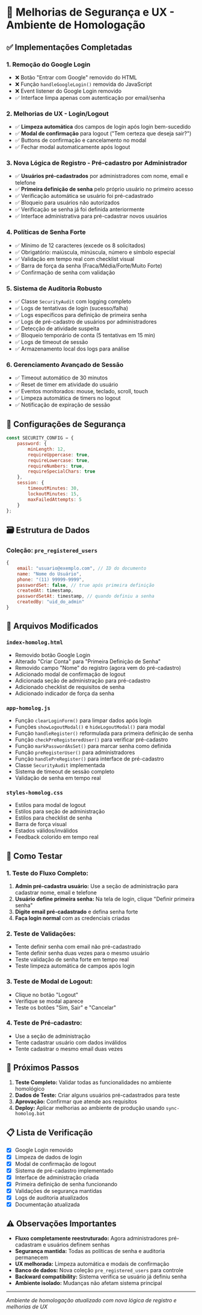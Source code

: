 # 🔐 Melhorias de Segurança e UX - Ambiente de Homologação

## ✅ Implementações Completadas

### 1. **Remoção do Google Login**
- ❌ Botão "Entrar com Google" removido do HTML
- ❌ Função `handleGoogleLogin()` removida do JavaScript
- ❌ Event listener do Google Login removido
- ✅ Interface limpa apenas com autenticação por email/senha

### 2. **Melhorias de UX - Login/Logout**
- ✅ **Limpeza automática** dos campos de login após login bem-sucedido
- ✅ **Modal de confirmação** para logout ("Tem certeza que deseja sair?")
- ✅ Buttons de confirmação e cancelamento no modal
- ✅ Fechar modal automaticamente após logout

### 3. **Nova Lógica de Registro - Pré-cadastro por Administrador**
- ✅ **Usuários pré-cadastrados** por administradores com nome, email e telefone
- ✅ **Primeira definição de senha** pelo próprio usuário no primeiro acesso
- ✅ Verificação automática se usuário foi pré-cadastrado
- ✅ Bloqueio para usuários não autorizados
- ✅ Verificação se senha já foi definida anteriormente
- ✅ Interface administrativa para pré-cadastrar novos usuários

### 4. **Políticas de Senha Forte**
- ✅ Mínimo de 12 caracteres (excede os 8 solicitados)
- ✅ Obrigatório: maiúscula, minúscula, número e símbolo especial
- ✅ Validação em tempo real com checklist visual
- ✅ Barra de força da senha (Fraca/Média/Forte/Muito Forte)
- ✅ Confirmação de senha com validação

### 5. **Sistema de Auditoria Robusto**
- ✅ Classe `SecurityAudit` com logging completo
- ✅ Logs de tentativas de login (sucesso/falha)
- ✅ Logs específicos para definição de primeira senha
- ✅ Logs de pré-cadastro de usuários por administradores
- ✅ Detecção de atividade suspeita
- ✅ Bloqueio temporário de conta (5 tentativas em 15 min)
- ✅ Logs de timeout de sessão
- ✅ Armazenamento local dos logs para análise

### 6. **Gerenciamento Avançado de Sessão**
- ✅ Timeout automático de 30 minutos
- ✅ Reset de timer em atividade do usuário
- ✅ Eventos monitorados: mouse, teclado, scroll, touch
- ✅ Limpeza automática de timers no logout
- ✅ Notificação de expiração de sessão

## 🔧 Configurações de Segurança

```javascript
const SECURITY_CONFIG = {
    password: {
        minLength: 12,
        requireUppercase: true,
        requireLowercase: true,
        requireNumbers: true,
        requireSpecialChars: true
    },
    session: {
        timeoutMinutes: 30,
        lockoutMinutes: 15,
        maxFailedAttempts: 5
    }
};
```

## 🗃️ Estrutura de Dados

### Coleção: `pre_registered_users`
```javascript
{
    email: "usuario@exemplo.com", // ID do documento
    name: "Nome do Usuário",
    phone: "(11) 99999-9999",
    passwordSet: false, // true após primeira definição
    createdAt: timestamp,
    passwordSetAt: timestamp, // quando definiu a senha
    createdBy: "uid_do_admin"
}
```

## 📁 Arquivos Modificados

### `index-homolog.html`
- Removido botão Google Login
- Alterado "Criar Conta" para "Primeira Definição de Senha"
- Removido campo "Nome" do registro (agora vem do pré-cadastro)
- Adicionado modal de confirmação de logout
- Adicionada seção de administração para pré-cadastro
- Adicionado checklist de requisitos de senha
- Adicionado indicador de força da senha

### `app-homolog.js`
- Função `clearLoginForm()` para limpar dados após login
- Funções `showLogoutModal()` e `hideLogoutModal()` para modal
- Função `handleRegister()` reformulada para primeira definição de senha
- Função `checkPreRegisteredUser()` para verificar pré-cadastro
- Função `markPasswordAsSet()` para marcar senha como definida
- Função `preRegisterUser()` para administradores
- Função `handlePreRegister()` para interface de pré-cadastro
- Classe `SecurityAudit` implementada
- Sistema de timeout de sessão completo
- Validação de senha em tempo real

### `styles-homolog.css`
- Estilos para modal de logout
- Estilos para seção de administração
- Estilos para checklist de senha
- Barra de força visual
- Estados válidos/inválidos
- Feedback colorido em tempo real

## 🧪 Como Testar

### **1. Teste do Fluxo Completo:**
1. **Admin pré-cadastra usuário:** Use a seção de administração para cadastrar nome, email e telefone
2. **Usuário define primeira senha:** Na tela de login, clique "Definir primeira senha"
3. **Digite email pré-cadastrado** e defina senha forte
4. **Faça login normal** com as credenciais criadas

### **2. Teste de Validações:**
- Tente definir senha com email não pré-cadastrado
- Tente definir senha duas vezes para o mesmo usuário
- Teste validação de senha forte em tempo real
- Teste limpeza automática de campos após login

### **3. Teste de Modal de Logout:**
- Clique no botão "Logout"
- Verifique se modal aparece
- Teste os botões "Sim, Sair" e "Cancelar"

### **4. Teste de Pré-cadastro:**
- Use a seção de administração
- Tente cadastrar usuário com dados inválidos
- Tente cadastrar o mesmo email duas vezes

## 🚀 Próximos Passos

1. **Teste Completo:** Validar todas as funcionalidades no ambiente homológico
2. **Dados de Teste:** Criar alguns usuários pré-cadastrados para teste
3. **Aprovação:** Confirmar que atende aos requisitos
4. **Deploy:** Aplicar melhorias ao ambiente de produção usando `sync-homolog.bat`

## 📋 Lista de Verificação

- [x] Google Login removido
- [x] Limpeza de dados de login
- [x] Modal de confirmação de logout
- [x] Sistema de pré-cadastro implementado
- [x] Interface de administração criada
- [x] Primeira definição de senha funcionando
- [x] Validações de segurança mantidas
- [x] Logs de auditoria atualizados
- [x] Documentação atualizada

## ⚠️ Observações Importantes

- **Fluxo completamente reestruturado:** Agora administradores pré-cadastram e usuários definem senhas
- **Segurança mantida:** Todas as políticas de senha e auditoria permanecem
- **UX melhorada:** Limpeza automática e modais de confirmação
- **Banco de dados:** Nova coleção `pre_registered_users` para controle
- **Backward compatibility:** Sistema verifica se usuário já definiu senha
- **Ambiente isolado:** Mudanças não afetam sistema principal

---
*Ambiente de homologação atualizado com nova lógica de registro e melhorias de UX*